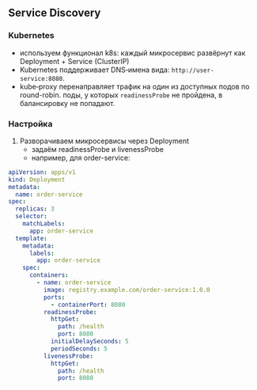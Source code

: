 ## Service Discovery
### Kubernetes
- используем функционал k8s: каждый микросервис развёрнут как Deployment + Service (ClusterIP)
- Kubernetes поддерживает DNS‑имена вида:  `http://user-service:8080`.
- kube‑proxy перенаправляет трафик на один из доступных подов по round-robin. поды, у которых `readinessProbe` не пройдена, в балансировку не попадают.
### Настройка
1. Разворачиваем микросервисы через Deployment
   - задаём readinessProbe и livenessProbe
   - например, для order-service:
```yaml
apiVersion: apps/v1
kind: Deployment
metadata:
  name: order-service
spec:
  replicas: 3
  selector:
    matchLabels:
      app: order-service
  template:
    metadata:
      labels:
        app: order-service
    spec:
      containers:
        - name: order-service
          image: registry.example.com/order-service:1.0.0
          ports:
            - containerPort: 8080
          readinessProbe:
            httpGet:
              path: /health
              port: 8080
            initialDelaySeconds: 5
            periodSeconds: 5
          livenessProbe:
            httpGet:
              path: /health
              port: 8080
```
